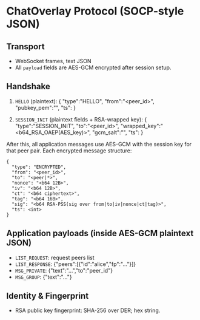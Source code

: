 # ChatOverlay Protocol (SOCP-style JSON)

## Transport
- WebSocket frames, text JSON
- All `payload` fields are AES-GCM encrypted after session setup.

## Handshake
1. `HELLO` (plaintext):
   {
     "type":"HELLO",
     "from":"<peer_id>",
     "pubkey_pem":"<base64-PEM>",
     "ts": <int>
   }

2. `SESSION_INIT` (plaintext fields + RSA-wrapped key):
   {
     "type":"SESSION_INIT",
     "to":"<peer_id>",
     "wrapped_key":"<b64_RSA_OAEP(AES_key)>",
     "gcm_salt":"<b64 random>",
     "ts": <int>
   }

After this, all application messages use AES-GCM with the session key for that peer pair.
Each encrypted message structure:

```
{
  "type": "ENCRYPTED",
  "from": "<peer_id>",
  "to": "<peer|*>",
  "nonce": "<b64 12B>",
  "iv": "<b64 12B>",
  "ct": "<b64 ciphertext>",
  "tag": "<b64 16B>",
  "sig": "<b64 RSA-PSS(sig over from|to|iv|nonce|ct|tag)>",
  "ts": <int>
}
```

## Application payloads (inside AES-GCM plaintext JSON)
- `LIST_REQUEST`: request peers list
- `LIST_RESPONSE`: {"peers":[{"id":"alice","fp":"..."}]}
- `MSG_PRIVATE`: {"text":"...","to":"peer_id"}
- `MSG_GROUP`: {"text":"..."}

## Identity & Fingerprint
- RSA public key fingerprint: SHA-256 over DER; hex string.

